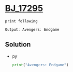 # [BJ_17295](https://acmicpc.net/problem/17295)

```en
print following
```

```txt
Output: Avengers: Endgame
```

## Solution

* py

  ```py
  print("Avengers: Endgame")
  ```
